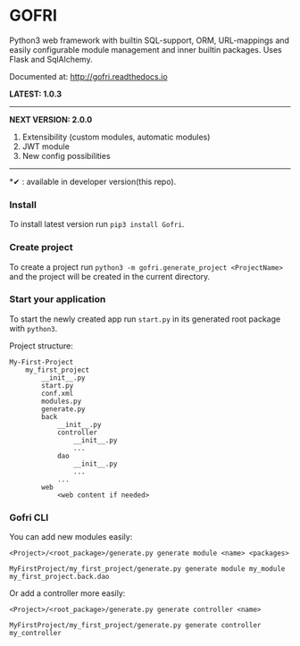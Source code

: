 # GOFRI

Python3 web framework with builtin SQL-support, ORM, URL-mappings and easily configurable module management and inner builtin packages.
Uses Flask and SqlAlchemy.

Documented at: http://gofri.readthedocs.io

**LATEST: 1.0.3**

---
**NEXT VERSION: 2.0.0**

1. Extensibility (custom modules, automatic modules)
1. JWT module
1. New config possibilities
---
*&#10004; : available in developer version(this repo).

### Install

To install latest version run ```pip3 install Gofri```.


### Create project

To create a project run ```python3 -m gofri.generate_project <ProjectName>``` and the project will be created in the current directory.

### Start your application

To start the newly created app run ```start.py``` in its generated root package with ```python3```.




Project structure:
```
My-First-Project
    my_first_project
        __init__.py
        start.py
        conf.xml
        modules.py
        generate.py
        back
            __init__.py
            controller
                __init__.py
                ...
            dao
                __init__.py
                ...
            ...
        web
            <web content if needed>
```

### Gofri CLI

You can add new modules easily:
```
<Project>/<root_package>/generate.py generate module <name> <packages>
```

```
MyFirstProject/my_first_project/generate.py generate module my_module my_first_project.back.dao
```

Or add a controller more easily:
```
<Project>/<root_package>/generate.py generate controller <name>
```

```
MyFirstProject/my_first_project/generate.py generate controller my_controller
```